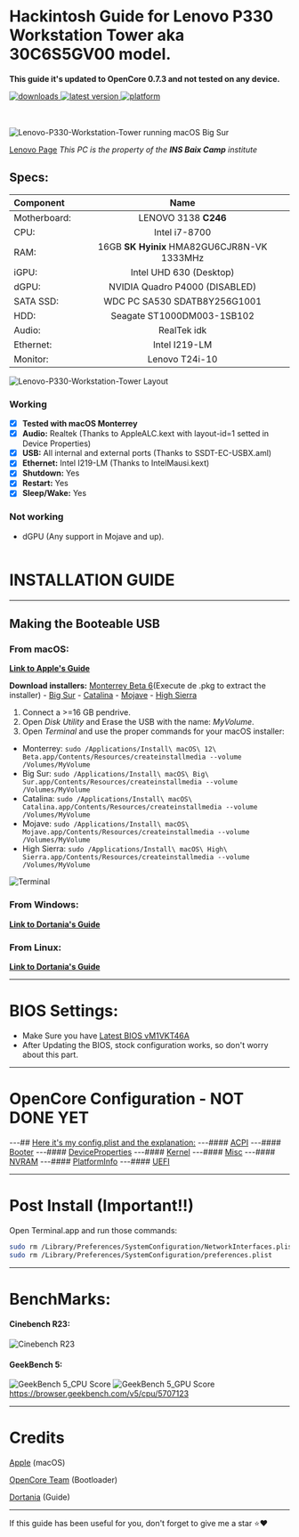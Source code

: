 # Hackintosh Guide for **Lenovo P330 Workstation Tower** aka **30C6S5GV00** model.

**This guide it's updated to OpenCore 0.7.3 and not tested on any device.**
<!-- shields -->
<div>
    <!-- downloads -->
    <a href="https://github.com/RobyRew/Lenovo-P330-Workstation-Tower_Hackintosh_OpenCore/releases">
        <img src="https://img.shields.io/github/downloads/RobyRew/Lenovo-P330-Workstation-Tower_Hackintosh_OpenCore/total" alt="downloads"/>
    </a>
    <!-- version -->
    <a href="https://github.com/RobyRew/Lenovo-P330-Workstation-Tower_Hackintosh_OpenCore/releases/latest">
        <img src="https://img.shields.io/github/release/RobyRew/Lenovo-P330-Workstation-Tower_Hackintosh_OpenCore.svg" alt="latest version"/>
    </a>
    <!-- platform -->
    <a href="https://github.com/RobyRew/Lenovo-P330-Workstation-Tower_Hackintosh_OpenCore">
        <img src="https://img.shields.io/badge/platform-macOS-lightgrey.svg" alt="platform"/>
    </a>
</div>
</br></br>

![Lenovo-P330-Workstation-Tower running macOS Big Sur](/Docs/Images/Lenovo-P330-Workstation-Tower-macOS.png)

[Lenovo Page](https://pcsupport.lenovo.com/id/en/products/workstations/thinkstation-p-series-workstations/thinkstation-p330/30c6/30c6s5gv00?linkTrack=Homepage%3ABody_Search%20Products&searchType=5&keyWordSearch=30C6S5GV00) *This PC is the property of the **INS Baix Camp** institute*


## Specs:
| Component | Name |
|:--- |:---:|
| Motherboard:  | LENOVO 3138 **C246** |
| CPU: | Intel i7-8700 |
| RAM: | 16GB **SK Hyinix** HMA82GU6CJR8N-VK 1333MHz |
| iGPU: | Intel UHD 630 (Desktop) |
| dGPU: | NVIDIA Quadro P4000 (DISABLED) |
| SATA SSD: | WDC PC SA530 SDATB8Y256G1001 |
| HDD: | Seagate ST1000DM003-1SB102 |
| Audio: | RealTek idk |
| Ethernet: | Intel I219-LM |
| Monitor: |  Lenovo T24i-10  |

![Lenovo-P330-Workstation-Tower Layout](/Docs/Images/Guide/Lenovo-P330-Workstation-Tower-layout.png)

### Working
- [x] **Tested with macOS Monterrey**
- [x] **Audio:** Realtek (Thanks to AppleALC.kext with layout-id=1 setted in Device Properties)
- [x] **USB:** All internal and external ports (Thanks to SSDT-EC-USBX.aml)
- [x] **Ethernet:** Intel I219-LM (Thanks to IntelMausi.kext)
- [x] **Shutdown:** Yes
- [x] **Restart:** Yes
- [x] **Sleep/Wake:** Yes

### Not working
- dGPU (Any support in Mojave and up).


```bash
```

# INSTALLATION GUIDE

---

## Making the Booteable USB

### From macOS:
[**Link to Apple's Guide**](https://support.apple.com/en-us/HT201372)

**Download installers:** [Monterrey Beta 6](http://swcdn.apple.com/content/downloads/45/34/071-79810-A_PHL4H4X2JM/6mnb23uh2somxqw1jkxm2mos6op8qjcij8/InstallAssistant.pkg)(Execute de .pkg to extract the installer) - [Big Sur](https://itunes.apple.com/us/app/macos-big-sur/id1526878132) - [Catalina](https://itunes.apple.com/us/app/macos-catalina/id1466841314) - [Mojave](https://itunes.apple.com/us/app/macos-mojave/id1398502828) - [High Sierra](https://itunes.apple.com/us/app/macos-high-sierra/id1246284741)

1. Connect a >=16 GB pendrive.
2. Open *Disk Utility* and Erase the USB with the name: *MyVolume*.
3. Open *Terminal* and use the proper commands for your macOS installer:
- Monterrey: `sudo /Applications/Install\ macOS\ 12\ Beta.app/Contents/Resources/createinstallmedia --volume /Volumes/MyVolume`
- Big Sur: `sudo /Applications/Install\ macOS\ Big\ Sur.app/Contents/Resources/createinstallmedia --volume /Volumes/MyVolume`
- Catalina: `sudo /Applications/Install\ macOS\ Catalina.app/Contents/Resources/createinstallmedia --volume /Volumes/MyVolume`
- Mojave: `sudo /Applications/Install\ macOS\ Mojave.app/Contents/Resources/createinstallmedia --volume /Volumes/MyVolume`
- High Sierra: `sudo /Applications/Install\ macOS\ High\ Sierra.app/Contents/Resources/createinstallmedia --volume /Volumes/MyVolume`

![Terminal](/Docs/Images/Guide/BootableUSB.png)

### From Windows:

[**Link to Dortania's Guide**](https://dortania.github.io/OpenCore-Install-Guide/installer-guide/winblows-install.html)

### From Linux:

[**Link to Dortania's Guide**](https://dortania.github.io/OpenCore-Install-Guide/installer-guide/linux-install.html)


---

# BIOS Settings:
- Make Sure you have [Latest BIOS vM1VKT46A](Lenovo-P330-Workstation-Tower)
- After Updating the BIOS, stock configuration works, so don't worry about this part.

---

# OpenCore Configuration - NOT DONE YET

---## [Here it's my config.plist and the explanation:](/Docs/config.plist.md)
---#### [ACPI](/Docs/config.plist.md#acpi)
---#### [Booter](/Docs/config.plist.md#booter)
---#### [DeviceProperties](/Docs/config.plist.md#deviceproperties)
---#### [Kernel](/Docs/config.plist.md#kernel)
---#### [Misc](/Docs/config.plist.md#misc)
---#### [NVRAM](/Docs/config.plist.md#nvram)
---#### [PlatformInfo](/Docs/config.plist.md#platforminfo)
---#### [UEFI](/Docs/config.plist.md#uefi)

---

# Post Install (Important!!)
Open Terminal.app and run those commands:
```bash
sudo rm /Library/Preferences/SystemConfiguration/NetworkInterfaces.plist
sudo rm /Library/Preferences/SystemConfiguration/preferences.plist
```
---

# BenchMarks:
#### Cinebench R23:
![Cinebench R23](/Docs/Images/Benchmarks/Cinebench_R23.png)

#### GeekBench 5:
![GeekBench 5_CPU Score](/Docs/Images/Benchmarks/GeekBench5_CPU.png)
![GeekBench 5_GPU Score](/Docs/Images/Benchmarks/GeekBench5_GPU.png)
https://browser.geekbench.com/v5/cpu/5707123

---

# Credits

[Apple](https://apple.com) (macOS)

[OpenCore Team](https://github.com/acidanthera/OpenCorePkg) (Bootloader)

[Dortania](https://dortania.github.io/OpenCore-Install-Guide/config-desktop.plist/coffee-lake.html#starting-point) (Guide)

---

If this guide has been useful for you, don't forget to give me a star ⭐️❤️
